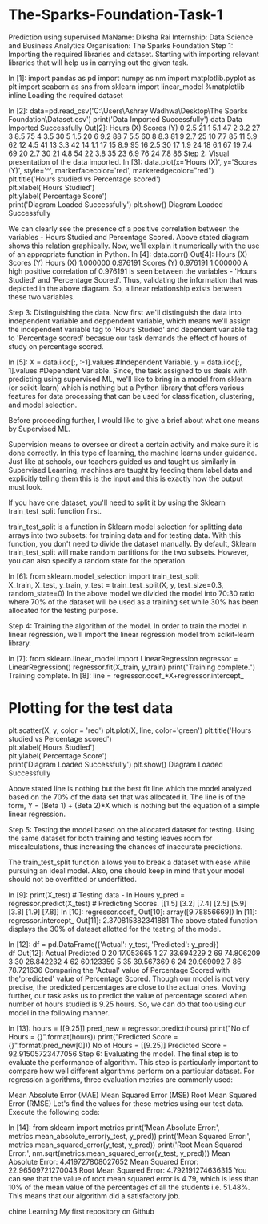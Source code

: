 # The-Sparks-Foundation-Task-1
Prediction using supervised MaName: Diksha Rai
Internship: Data Science and Business Analytics
Organisation: The Sparks Foundation
Step 1: Importing the required libraries and dataset.
Starting with importing relevant libraries that will help us in carrying out the given task.

In [1]:
import pandas as pd
import numpy as nm
import matplotlib.pyplot as plt
import seaborn as sns
from sklearn import linear_model
%matplotlib inline
Loading the required dataset

In [2]:
data=pd.read_csv('C:\\Users\\Ashray Wadhwa\\Desktop\\The Sparks Foundation\\Dataset.csv')
print('Data Imported Successfully')
data
Data Imported Successfully
Out[2]:
Hours (X)	Scores (Y)
0	2.5	21
1	5.1	47
2	3.2	27
3	8.5	75
4	3.5	30
5	1.5	20
6	9.2	88
7	5.5	60
8	8.3	81
9	2.7	25
10	7.7	85
11	5.9	62
12	4.5	41
13	3.3	42
14	1.1	17
15	8.9	95
16	2.5	30
17	1.9	24
18	6.1	67
19	7.4	69
20	2.7	30
21	4.8	54
22	3.8	35
23	6.9	76
24	7.8	86
Step 2: Visual presentation of the data imported.
In [3]:
data.plot(x='Hours (X)', y='Scores (Y)', style='^', markerfacecolor='red', markeredgecolor="red")  
plt.title('Hours studied vs Percentage scored')  
plt.xlabel('Hours Studied')  
plt.ylabel('Percentage Score')  
print('Diagram Loaded Successfully')
plt.show()
Diagram Loaded Successfully

We can clearly see the presence of a positive correlation between the variables - Hours Studied and Percentage Scored. Above stated diagram shows this relation graphically. Now, we'll explain it numerically with the use of an appropriate function in Python.
In [4]:
data.corr()
Out[4]:
Hours (X)	Scores (Y)
Hours (X)	1.000000	0.976191
Scores (Y)	0.976191	1.000000
A high positive correlation of 0.976191 is seen between the variables - 'Hours Studied' and 'Percentage Scored'. Thus, validating the information that was depicted in the above diagram. So, a linear relationship exists between these two variables.

Step 3: Distinguishing the data.
Now first we'll distinguish the data into independent variable and deppendent variable, which means we'll assign the independent variable tag to 'Hours Studied' and dependent variable tag to 'Percentage scored' becasue our task demands the effect of hours of study on percentage scored.

In [5]:
X = data.iloc[:, :-1].values #Independent Variable.
y = data.iloc[:, 1].values #Dependent Variable.
Since, the task assigned to us deals with predicting using supervised ML, we'll like to bring in a model from sklearn (or scikit-learn) which is nothing but a Python library that offers various features for data processing that can be used for classification, clustering, and model selection.

Before proceeding further, I would like to give a brief about what one means by Supervised ML.

Supervision means to oversee or direct a certain activity and make sure it is done correctly. In this type of learning, the machine learns under guidance. Just like at schools, our teachers guided us and taught us similarly in Supervised Learning, machines are taught by feeding them label data and explicitly telling them this is the input and this is exactly how the output must look.

If you have one dataset, you'll need to split it by using the Sklearn train_test_split function first.

train_test_split is a function in Sklearn model selection for splitting data arrays into two subsets: for training data and for testing data. With this function, you don't need to divide the dataset manually. By default, Sklearn train_test_split will make random partitions for the two subsets. However, you can also specify a random state for the operation.</b>

In [6]:
from sklearn.model_selection import train_test_split  
X_train, X_test, y_train, y_test = train_test_split(X, y, test_size=0.3, random_state=0)
In the above model we divided the model into 70:30 ratio where 70% of the dataset will be used as a training set while 30% has been allocated for the testing purpose.

Step 4: Training the algorithm of the model.
In order to train the model in linear regression, we'll import the linear regression model from scikit-learn library.

In [7]:
from sklearn.linear_model import LinearRegression
regressor = LinearRegression()
regressor.fit(X_train, y_train)
print("Training complete.")
Training complete.
In [8]:
line = regressor.coef_*X+regressor.intercept_
# Plotting for the test data
plt.scatter(X, y, color = 'red')
plt.plot(X, line, color='green')
plt.title('Hours studied vs Percentage scored')  
plt.xlabel('Hours Studied')  
plt.ylabel('Percentage Score')  
print('Diagram Loaded Successfully')
plt.show()
Diagram Loaded Successfully

Above stated line is nothing but the best fit line which the model analyzed based on the 70% of the data set that was allocated it. The line is of the form, Y = (Beta 1) + (Beta 2)*X which is nothing but the equation of a simple linear regression.

Step 5: Testing the model based on the allocated dataset for testing.
Using the same dataset for both training and testing leaves room for miscalculations, thus increasing the chances of inaccurate predictions.

The train_test_split function allows you to break a dataset with ease while pursuing an ideal model. Also, one should keep in mind that your model should not be overfitted or underfitted.</b>

In [9]:
print(X_test) # Testing data - In Hours
y_pred = regressor.predict(X_test) # Predicting Scores.
[[1.5]
 [3.2]
 [7.4]
 [2.5]
 [5.9]
 [3.8]
 [1.9]
 [7.8]]
In [10]:
regressor.coef_
Out[10]:
array([9.78856669])
In [11]:
regressor.intercept_
Out[11]:
2.370815382341881
The above stated function displays the 30% of dataset allotted for the testing of the model.

In [12]:
df = pd.DataFrame({'Actual': y_test, 'Predicted': y_pred})  
df
Out[12]:
Actual	Predicted
0	20	17.053665
1	27	33.694229
2	69	74.806209
3	30	26.842232
4	62	60.123359
5	35	39.567369
6	24	20.969092
7	86	78.721636
Comparing the 'Actual' value of Percentage Scored with the'predicted' value of Percentage Scored. Though our model is not very precise, the predicted percentages are close to the actual ones. Moving further, our task asks us to predict the value of percentage scored when number of hours studied is 9.25 hours. So, we can do that too using our model in the following manner.

In [13]:
hours = [[9.25]]
pred_new = regressor.predict(hours)
print("No of Hours = {}".format(hours))
print("Predicted Score = {}".format(pred_new[0]))
No of Hours = [[9.25]]
Predicted Score = 92.91505723477056
Step 6: Evaluating the model.
The final step is to evaluate the performance of algorithm. This step is particularly important to compare how well different algorithms perform on a particular dataset. For regression algorithms, three evaluation metrics are commonly used:

Mean Absolute Error (MAE)
Mean Squared Error (MSE)
Root Mean Squared Error (RMSE)
Let's find the values for these metrics using our test data. Execute the following code:</b>

In [14]:
from sklearn import metrics
print('Mean Absolute Error:', metrics.mean_absolute_error(y_test, y_pred))
print('Mean Squared Error:', metrics.mean_squared_error(y_test, y_pred))
print('Root Mean Squared Error:', nm.sqrt(metrics.mean_squared_error(y_test, y_pred)))
Mean Absolute Error: 4.419727808027652
Mean Squared Error: 22.96509721270043
Root Mean Squared Error: 4.792191274636315
You can see that the value of root mean squared error is 4.79, which is less than 10% of the mean value of the percentages of all the students i.e. 51.48%. This means that our algorithm did a satisfactory job.

chine Learning
My first repository on Github
